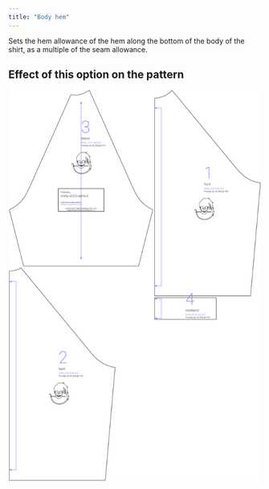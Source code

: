 ```yaml
---
title: "Body hem"
---
```


Sets the hem allowance of the hem along the bottom of the body of the shirt, as a multiple of the seam allowance.



## Effect of this option on the pattern
![This image shows the effect of this option by superimposing several variants that have a different value for this option](shelly_bodyhem_sample.svg "Effect of this option on the pattern")
